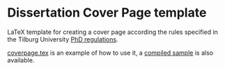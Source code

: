 # Dissertation Cover Page template

LaTeX template for creating a cover page according the rules specified in the Tilburg University 
[PhD regulations](https://www.tilburguniversity.edu/nl/onderwijs/researchmasters-en-promoveren/reglement/).

[coverpage.tex](coverpage.tex) is an example of how to use it, a [compiled sample](coverpage.pdf) is also available.
